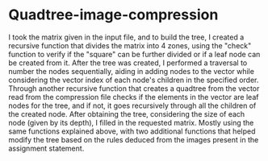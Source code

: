 # Quadtree-image-compression
 I took the matrix given in the input file, and to build the tree, I created a recursive function that divides the matrix into 4 zones, using the "check" function to verify if the "square" can be further divided or if a leaf node can be created from it. After the tree was created, I performed a traversal to number the nodes sequentially, aiding in adding nodes to the vector while considering the vector index of each node's children in the specified order.
Through another recursive function that creates a quadtree from the vector read from the compression file checks if the elements in the vector are leaf nodes for the tree, and if not, it goes recursively through all the children of the created node. After obtaining the tree, considering the size of each node (given by its depth), I filled in the requested matrix.
Mostly using the same functions explained above, with two additional functions that helped modify the tree based on the rules deduced from the images present in the assignment statement.
